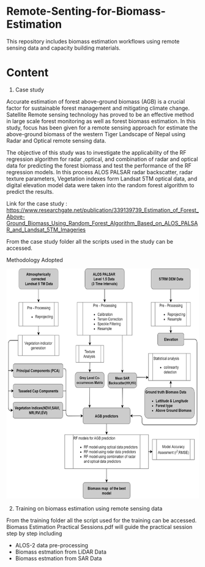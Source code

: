 # Remote-Senting-for-Biomass-Estimation
This repository includes biomass estimation workflows using remote sensing data and capacity building materials.

# Content

1) Case study

Accurate estimation of forest above-ground biomass (AGB) is a crucial factor for sustainable forest management and mitigating climate change. Satellite Remote sensing technology has proved to be an effective method in large scale forest monitoring as well as forest biomass estimation. In this study, focus has been given for a remote sensing approach for estimate the above-ground biomass of the western Tiger Landscape of Nepal using Radar and Optical remote sensing data.

The objective of this study was to investigate the applicability of the RF regression algorithm for radar ,optical, and combination of radar and optical data for predicting the forest biomass and test the performance of the RF regression models. In this process ALOS PALSAR radar backscatter, radar texture parameters, Vegetation indexes form Landsat 5TM optical data, and digital elevation model data were taken into the random forest algorithm to predict the results. 

Link for the case study : https://www.researchgate.net/publication/339139739_Estimation_of_Forest_Above-Ground_Biomass_Using_Random_Forest_Algorithm_Based_on_ALOS_PALSAR_and_Landsat_5TM_Imageries

From the case study folder all the scripts used in the study can be accessed.

Methodology Adopted

<img src="https://github.com/chathumal93/Remote-Sensing-for-Biomass-Estimation/blob/main/Images/Methodology.png" width="600" height="600" />


2) Training on biomass estimation using remote sensing data

From the training folder all the script used for the training can be accessed. Biomass Estimation Practical Sessions.pdf will guide the practical session step by step including
* ALOS-2 data pre-processing
* Biomass estmation from LiDAR Data
* Biomass estmation from SAR Data


